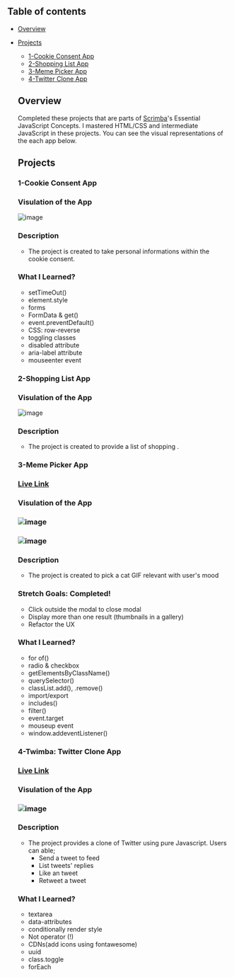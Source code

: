 ## Table of contents

- [Overview](#overview)

- [Projects](#projects)

  - [1-Cookie Consent App](#nft-site)
  - [2-Shopping List App](#shopping-list)
  - [3-Meme Picker App](#meme-picker)
  - [4-Twitter Clone App](#twitter-clone)


  ## Overview

  Completed these projects that are parts of [Scrimba](https://scrimba.com/learn/frontend/)'s Essential JavaScript Concepts.  I mastered HTML/CSS and intermediate JavaScript in these projects.
  You can see the visual representations of the each app below.

  ## Projects

  ### 1-Cookie Consent App
  
  ### Visulation of the App


  ![image](./1-cookie-consent-app/cookie-consent.png)
  
  ### Description

  - The project is created to take personal informations within the cookie consent.

 
  ### What I Learned?
  

  - setTimeOut()
  - element.style
  - forms
  - FormData & get()
  - event.preventDefault()
  - CSS: row-reverse
  - toggling classes
  - disabled attribute
  - aria-label attribute
  - mouseenter event
  
  
  ### 2-Shopping List App
  
  ### Visulation of the App


  ![image](./2-shopping-list-app/shopping-list.png)
  
  ### Description

  - The project is created to provide a list of shopping .

  
  
  ### 3-Meme Picker App
  
  ### [Live Link](https://scrimba-meme-picker.netlify.app/)
  
  ### Visulation of the App


  ### ![image](./3-meme-picker-app/picker.png)
  ### ![image](./3-meme-picker-app/pick2.png)
  
  ### Description

  - The project is created to pick a cat GIF relevant with user's mood
  
  ### Stretch Goals: Completed!
  
  - Click outside the modal to close modal
  - Display more than one result (thumbnails in a gallery)
  - Refactor the UX
  

 
  ### What I Learned?
  

  - for of()
  - radio & checkbox
  - getElementsByClassName()
  - querySelector()
  - classList.add(), .remove()
  - import/export
  - includes()
  - filter()
  - event.target
  - mouseup event
  - window.addeventListener()
  
  
  ### 4-Twimba: Twitter Clone App
  
  ### [Live Link](https://scrimba-twitter-clone.netlify.app/)
  
  ### Visulation of the App


  ### ![image](./4-twitter-clone/twitter-clone.png)
  
  ### Description

  - The project provides a clone of Twitter using pure Javascript. Users can able;
    - Send a tweet to feed
    - List tweets' replies
    - Like an tweet
    - Retweet a tweet
  

 
  ### What I Learned?
  

  - textarea
  - data-attributes
  - conditionally render style
  - Not operator (!)
  - CDNs(add icons using fontawesome)
  - uuid
  - class.toggle
  - forEach
  




  
  
